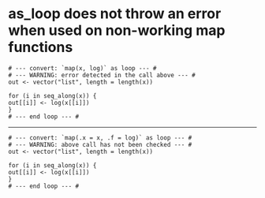 # as_loop does not throw an error when used on non-working map functions

    # --- convert: `map(x, log)` as loop --- #
    # --- WARNING: error detected in the call above --- #
    out <- vector("list", length = length(x))
    
    for (i in seq_along(x)) {
    out[[i]] <- log(x[[i]])
    }
    # --- end loop --- #

---

    # --- convert: `map(.x = x, .f = log)` as loop --- #
    # --- WARNING: above call has not been checked --- #
    out <- vector("list", length = length(x))
    
    for (i in seq_along(x)) {
    out[[i]] <- log(x[[i]])
    }
    # --- end loop --- #

